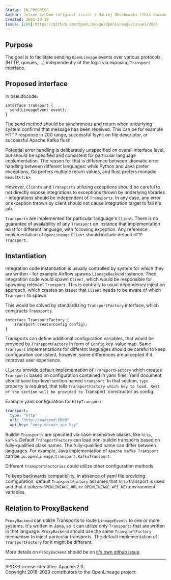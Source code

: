 ```yaml
---
Status: IN PROGRESS  
Author: Julien Le Dem (original issue) / Maciej Obuchowski (this document)  
Created: 2021-10-18  
Issue: [269](https://github.com/OpenLineage/OpenLineage/issues/269)
---
```


## Purpose

The goal is to facilitate sending `OpenLineage` events over various protocols. 
(HTTP, queues, ...) independently of the logic via exposing `Transport` interface.

## Proposed interface

In pseudocode:
```
interface Transport {
  send(LineageEvent event);
}
```

The send method should be synchronous and return when underlying system confirms 
that message has been received. This can be for example HTTP response in 200 range, 
successful fsync on file descriptor, or successful Apache Kafka flush.

Potential error handling is deliberately unspecified on overall interface level, 
but should be specified and consistent for particular language implementation. 
The reason for that is difference between idiomatic error handling between different 
languages: while Python and Java prefer exceptions, Go prefers multiple return values, 
and Rust prefers monadic `Result<T,E>`. 

However, `Clients` and `Transports` utilizing exceptions should be careful to not directly expose 
integrations to exceptions thrown by underlying libraries - integrations should be 
independent of `Transports`. In any case, any error or exception thrown by client
should not cause integration target to fail it's job.

`Transports` are implemented for particular language's `Client`. There is no guarantee 
of availability of any `Transport` on instance that implementation exist for different 
language, with following exception.
Any reference implementation of `OpenLineage` `Client` should include default 
`HTTP Transport`. 

## Instantiation

Integration code instantiation is usually controlled by system for which they are 
written - for example Airflow spawns `LineageBackend` instance. Then, integration
code would spawn `Client`, which would be responsible for spawning relevant 
`Transport`. This is contrary to usual dependency injection approach, which creates an issue:
that `Client` needs to be aware of which `Transport` to spawn.

This would be solved by standardizing `TransportFactory` interface, which constructs
`Transports`.

```
interface TransportFactory {
    Transport create(Config config);
}
```

Transports can define additional configuration variables, that would be provided 
by `TransportFactory` in form of `Config` key-value map.
Same `Transport` implementations for different languages should
be careful to keep configuration consistent, however, some differences are accepted
if it improves user experience.

`Clients` provide default implementation of `TransportFactory` which creates `Transports` 
based on configuration contained in yaml files.
Yaml document should have top-level section named `transport`.
In that section, `type` property is required, that tells `TransportFactory which key to load.
Rest of the section will be provided to `Transport` constructor as config.

Example yaml configuration for `HttpTransport`:
```yaml
transport:
  type: "http"
  url: "http://backend:5000"
  api_key: "very-secure-api-key"
```

Buildin `Transports` are specified via case-insensitive aliases, like `http`, `kafka`.
Default `TransportFactory` can load non-buildin transports based on fully-qualified class names. 
The fully-qualified name can differ between languages. For example, Java implementation
of `Apache Kafka Transport` can be `io.openlineage.transport.KafkaTransport`.

Different `TransportFactories` could utilize other configuration methods.

To keep backwards compatibility, in absence of yaml file providing configuration. 
default `TransportFactory` assumes that `http` transport is used and that 
it utilizes `OPENLINEAGE_URL` or `OPENLINEAGE_API_KEY` environment variables.

## Relation to ProxyBackend

`ProxyBackend` can utilize Transports to route `LineageEvents` to one or more systems.
It's written in Java, so it can utilize only `Transports` that are written in 
that language. `ProxyBackend` should use the same `TransportFactory` mechanism to inject
particular transports. The default implementation of `TransportFactory` for it might be 
different.

More details on `ProxyBackend` should be on [it's own github issue](https://github.com/OpenLineage/OpenLineage/issues/269).

----
SPDX-License-Identifier: Apache-2.0\
Copyright 2018-2023 contributors to the OpenLineage project
